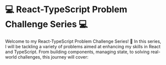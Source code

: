 # 💻 React-TypeScript Problem Challenge Series 💻
 Welcome to my React-TypeScript Problem Challenge Series! 🎯 In this series, I will be tackling a variety of problems aimed at enhancing my skills in React and TypeScript. From building components, managing state, to solving real-world challenges, this journey will cover:
